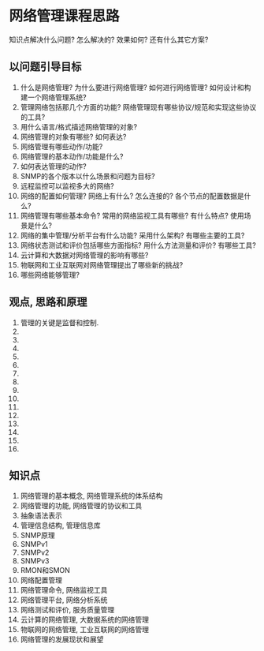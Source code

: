 # 网络管理课程思路
知识点解决什么问题? 怎么解决的? 效果如何? 还有什么其它方案?
## 以问题引导目标
1. 什么是网络管理? 为什么要进行网络管理? 如何进行网络管理? 如何设计和构建一个网络管理系统?
1. 管理网络包括那几个方面的功能? 网络管理现有哪些协议/规范和实现这些协议的工具?
1. 用什么语言/格式描述网络管理的对象?
1. 网络管理的对象有哪些? 如何表达?
1. 网络管理有哪些动作/功能?
1. 网络管理的基本动作/功能是什么?
1. 如何表达管理的动作?
1. SNMP的各个版本以什么场景和问题为目标?
1. 远程监控可以监视多大的网络?
1. 网络的配置如何管理? 网络上有什么? 怎么连接的? 各个节点的配置数据是什么?
1. 网络管理有哪些基本命令? 常用的网络监视工具有哪些? 有什么特点? 使用场景是什么?
1. 网络的集中管理/分析平台有什么功能? 采用什么架构? 有哪些主要的工具?
1. 网络状态测试和评价包括哪些方面指标? 用什么方法测量和评价? 有哪些工具?
1. 云计算和大数据对网络管理的影响有哪些?
1. 物联网和工业互联网对网络管理提出了哪些新的挑战?
1. 哪些网络能够管理?

## 观点, 思路和原理
1. 管理的关键是监督和控制.
1. 
1. 
1. 
1. 
1. 
1. 
1. 
1. 
1. 
1. 
1. 
1. 
1. 
1. 
1. 

## 知识点
1. 网络管理的基本概念, 网络管理系统的体系结构
1. 网络管理的功能, 网络管理的协议和工具
1. 抽象语法表示
1. 管理信息结构, 管理信息库
1. SNMP原理
1. SNMPv1
1. SNMPv2
1. SNMPv3
1. RMON和SMON
1. 网络配置管理
1. 网络管理命令, 网络监视工具
1. 网络管理平台, 网络分析系统
1. 网络测试和评价, 服务质量管理
1. 云计算的网络管理, 大数据系统的网络管理
1. 物联网的网络管理, 工业互联网的网络管理
1. 网络管理的发展现状和展望
